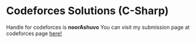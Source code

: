 # Codeforces Solutions (C-Sharp)
Handle for codeforces is **noorAshuvo** 
You can visit my submission page at codeforces page [here!](http://codeforces.com/submissions/noorAshuvo)

